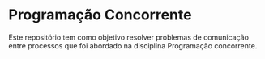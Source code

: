 <h1>Programação Concorrente</h1>
Este repositório tem como objetivo resolver problemas de comunicação entre processos que foi abordado na disciplina Programação concorrente.

